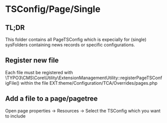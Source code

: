 # TSConfig/Page/Single

## TL;DR

This folder contains all PageTSConfig which is expecially for (single) sysFolders containing news records or specific configurations.

## Register new file

Each file must be registered with \TYPO3\CMS\Core\Utility\ExtensionManagementUtility::registerPageTSConfigFile() within the file EXT:theme/Configuration/TCA/Overrides/pages.php

## Add a file to a page/pagetree

Open page properties → Resources → Select the TSConfig which you want to include
